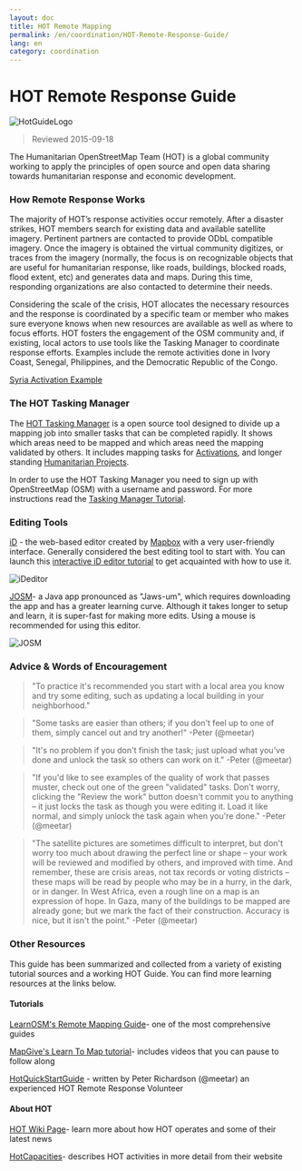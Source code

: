 ```yaml
---
layout: doc
title: HOT Remote Mapping  
permalink: /en/coordination/HOT-Remote-Response-Guide/ 
lang: en
category: coordination
---
```


# HOT Remote Response Guide   

![HotGuideLogo](/images/hot-logo.png)  

> Reviewed 2015-09-18  

The Humanitarian OpenStreetMap Team (HOT) is a global community working to apply the principles of open source and open data sharing towards humanitarian response and economic development.  

### How Remote Response Works 

The majority of HOT’s response activities occur remotely. After a disaster strikes, HOT members search for existing data and available satellite imagery. Pertinent partners are contacted to provide ODbL compatible imagery. Once the imagery is obtained the virtual community digitizes, or traces from the imagery (normally, the focus is on recognizable objects that are useful for humanitarian response, like roads, buildings, blocked roads, flood extent, etc) and generates data and maps. During this time, responding organizations are also contacted to determine their needs.  

Considering the scale of the crisis, HOT allocates the necessary resources and the response is coordinated by a specific team or member who makes sure everyone knows when new resources are available as well as where to focus efforts. HOT fosters the engagement of the OSM community and, if existing, local actors to use tools like the Tasking Manager to coordinate response efforts. Examples include the remote activities done in Ivory Coast, Senegal, Philippines, and the Democratic Republic of the Congo.  

[Syria Activation Example](http://hot.openstreetmap.org/updates/2013-01-28_syria_activation)  

### The HOT Tasking Manager 

The [HOT Tasking Manager](http://tasks.hotosm.org/) is a open source tool designed to divide up a mapping job into smaller tasks that can be completed rapidly. It shows which areas need to be mapped and which areas need the mapping validated by others. It includes mapping tasks for [Activations](http://wiki.openstreetmap.org/wiki/HOT_activation), and longer standing [Humanitarian Projects](http://hot.openstreetmap.org/projects).  

In order to use the HOT Tasking Manager you need to sign up with OpenStreetMap (OSM) with a username and password. For more instructions read the [Tasking Manager Tutorial](/en/coordination/tm-user/).  


### Editing Tools 

[iD](http://learnosm.org/en/beginner/id-editor/) - the web-based editor created by [Mapbox](www.mapbox.com) with a very user-friendly interface. Generally considered the best editing tool to start with. You can launch this [interactive iD editor tutorial](http://ideditor.com/) to get acquainted with how to use it.  

![iDeditor](https://blog.openstreetmap.org/wp-content/uploads/2013/08/id-editor-sotm-us-2013-venue-screenshot.png)  


[JOSM](https://josm.openstreetmap.de/)- a Java app pronounced as "Jaws-um", which requires downloading the app and has a greater learning curve. Although it takes longer to setup and learn, it is super-fast for making more edits. Using a mouse is recommended for using this editor.  

![JOSM](https://njgeo.org/wp-content/uploads/2010/07/josm_osm_editor.png)  

### Advice & Words of Encouragement

> "To practice it's recommended you start with a local area you know and try some editing, such as updating a local building in your neighborhood."

> "Some tasks are easier than others; if you don't feel up to one of them, simply cancel out and try another!" -Peter (@meetar)

> "It's no problem if you don't finish the task; just upload what you've done and unlock the task so others can work on it." -Peter (@meetar)

> "If you'd like to see examples of the quality of work that passes muster, check out one of the green "validated" tasks. Don't worry, clicking the "Review the work" button doesn't commit you to anything – it just locks the task as though you were editing it. Load it like normal, and simply unlock the task again when you're done." -Peter (@meetar)

> "The satellite pictures are sometimes difficult to interpret, but don't worry too much about drawing the perfect line or shape – your work will be reviewed and modified by others, and improved with time. And remember, these are crisis areas, not tax records or voting districts – these maps will be read by people who may be in a hurry, in the dark, or in danger. In West Africa, even a rough line on a map is an expression of hope. In Gaza, many of the buildings to be mapped are already gone; but we mark the fact of their construction. Accuracy is nice, but it isn't the point." -Peter (@meetar)

### Other Resources 

This guide has been summarized and collected from a variety of existing tutorial sources and a working HOT Guide. You can find more learning resources at the links below.  

#### Tutorials

[LearnOSM's Remote Mapping Guide](http://learnosm.org/en/coordination/remote/)- one of the most comprehensive guides  

[MapGive's Learn To Map tutorial](http://mapgive.state.gov/learn-to-map/)- includes videos that you can pause to follow along  

[HotQuickStartGuide](https://gist.github.com/meetar/b9929dfec129d1d7f5f2) - written by Peter Richardson (@meetar) an experienced HOT Remote Response Volunteer  

#### About HOT 

[HOT Wiki Page](http://wiki.openstreetmap.org/wiki/Humanitarian_OSM_Team)-  learn more about how HOT operates and some of their latest news  

[HotCapacities](http://hot.openstreetmap.org/about/hot_capacities)- describes HOT activities in more detail from their website  
